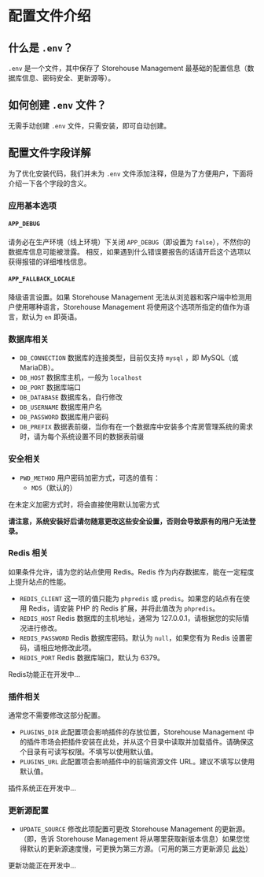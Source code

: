 # 配置文件介绍

## 什么是 `.env`？

`.env` 是一个文件，其中保存了 Storehouse Management 最基础的配置信息（数据库信息、密码安全、更新源等）。

## 如何创建 `.env` 文件？

无需手动创建 `.env` 文件，只需安装，即可自动创建。

## 配置文件字段详解

为了优化安装代码，我们并未为 `.env` 文件添加注释，但是为了方便用户，下面将介绍一下各个字段的含义。

### 应用基本选项

#### `APP_DEBUG`

请务必在生产环境（线上环境）下关闭 `APP_DEBUG`（即设置为 `false`），不然你的数据库信息可能被泄露。
相反，如果遇到什么错误要报告的话请开启这个选项以获得报错的详细堆栈信息。

#### `APP_FALLBACK_LOCALE`

降级语言设置。如果 Storehouse Management 无法从浏览器和客户端中检测用户使用哪种语言，Storehouse Management 将使用这个选项所指定的值作为语言，默认为 `en` 即英语。

### 数据库相关

- `DB_CONNECTION` 数据库的连接类型，目前仅支持 `mysql` ，即 MySQL（或 MariaDB）。
- `DB_HOST` 数据库主机，一般为 `localhost`
- `DB_PORT` 数据库端口
- `DB_DATABASE` 数据库名，自行修改
- `DB_USERNAME` 数据库用户名
- `DB_PASSWORD` 数据库用户密码
- `DB_PREFIX` 数据表前缀，当你有在一个数据库中安装多个库房管理系统的需求时，请为每个系统设置不同的数据表前缀

### 安全相关

- `PWD_METHOD` 用户密码加密方式，可选的值有：
	- `MD5`（默认的）
	
在未定义加密方式时，将会直接使用默认加密方式

**请注意，系统安装好后请勿随意更改这些安全设置，否则会导致原有的用户无法登录。**

### Redis 相关

如果条件允许，请为您的站点使用 Redis。Redis 作为内存数据库，能在一定程度上提升站点的性能。

- `REDIS_CLIENT` 这一项的值只能为 `phpredis` 或 `predis`。如果您的站点有在使用 Redis，请安装 PHP 的 Redis 扩展，并将此值改为 `phpredis`。
- `REDIS_HOST` Redis 数据库的主机地址，通常为 127.0.0.1，请根据您的实际情况进行修改。
- `REDIS_PASSWORD` Redis 数据库密码。默认为 `null`，如果您有为 Redis 设置密码，请相应地修改此项。
- `REDIS_PORT` Redis 数据库端口，默认为 6379。

Redis功能正在开发中...

### 插件相关

通常您不需要修改这部分配置。

- `PLUGINS_DIR` 此配置项会影响插件的存放位置，Storehouse Management 中的插件市场会把插件安装在此处，并从这个目录中读取并加载插件。请确保这个目录有可读写权限。不填写以使用默认值。
- `PLUGINS_URL` 此配置项会影响插件中的前端资源文件 URL。建议不填写以使用默认值。

插件系统正在开发中...

### 更新源配置

- `UPDATE_SOURCE` 修改此项配置可更改 Storehouse Management 的更新源。（即，告诉 Storehouse Management 将从哪里获取新版本信息）如果您觉得默认的更新源速度慢，可更换为第三方源。（可用的第三方更新源见 [此处](/zh-cn/update-sources.md)）

更新功能正在开发中...
